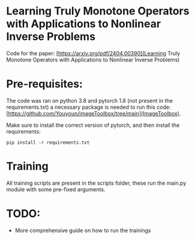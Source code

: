 # Learning Truly Monotone Operators with Applications to Nonlinear Inverse Problems

Code for the paper: [https://arxiv.org/pdf/2404.00390](Learning Truly Monotone Operators with Applications to Nonlinear Inverse Problems)

# Pre-requisites:

The code was ran on python 3.8 and pytorch 1.8 (not present in the requirements.txt) a necessary package is needed to run this code: [https://github.com/Youyoun/imageToolbox/tree/main](ImageToolbox).

Make sure to install the correct version of pytorch, and then install the requirements:

```
pip install -r requirements.txt
```

# Training

All training scripts are present in the scripts folder, these run the main.py module with some pre-fixed arguments.

# TODO:

- More comprehensive guide on how to run the trainings
